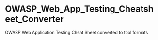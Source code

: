 OWASP_Web_App_Testing_Cheatsheet_Converter
==========================================

OWASP Web Application Testing Cheat Sheet converted to tool formats